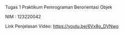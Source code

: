Tugas 1 Praktikum Pemrograman Berorientasi Objek

NIM : 123220042


Link Penjelasan Video:
https://youtu.be/6Vx8o_DVNwo
